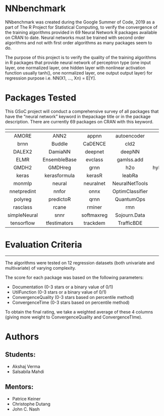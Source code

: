 # NNbenchmark

NNbenchmark was created during the Google Summer of Code, 2019 as a part of The R Project for Statistical Computing, to verify the convergence of the training algorithms provided
in 69 Neural Network R packages available on CRAN to date. Neural networks must be trained with second order algorithms and not with first order algorithms as many packages seem to do. 


The purpose of this project is to verify the quality of the training algorithms in R packages that provide neural network of perceptron type (one input layer, one normalized layer, one hidden layer with nonlinear activation function usually tanh(), 
one normalized layer, one output output layer) for regression purpose i.e. NN(X1, ..., Xn) = E[Y].



# Packages Tested  

This GSoC project will conduct a comprehensive survey of all packages that have the “neural network” keyword in thepackage title or in the package description. There are currently 69 packages on CRAN with this keyword.  


|    []()       |               |               |               |               |               |
|:-------------:|:-------------:|:-------------:|:-------------:|:-------------:|:-------------:| 
|   AMORE       |    ANN2       |  appnn        | autoencoder   | automl        | BNN           |
|   brnn        |    Buddle     |  CaDENCE      |   cld2        | cld3          | condmixt      |
|   DALEX2      |    DamiaNN    |  deepnet      |   deepNN      | DNMF          | elmNNrcpp     |
|   ELMR        | EnsembleBase  |  evclass      | gamlss.add    | gcForest      | GMDH          |
|   GMDH2       |    GMDHreg    |  grnn         |   h2o         | hybridEnsemble|  isingLenzMC  |
|   keras       | kerasformula  |  kerasR       |   leabRa      | learNN        |  LilRhino     |
|   monmlp      | neural        |  neuralnet    |NeuralNetTools | NlinTS        |  nnet         |
| nnetpredint   | nnfor         |  onnx         |OptimClassifier|  OSTSC        |  pnn          |
|   polyreg     | predictoR     |  qrnn         |   QuantumOps  | quarrint      | radiant.model |
|   rasclass    | rcane         |  rminer       |   rmn         | RSNNS         |  ruta         |
| simpleNeural  | snnr          |  softmaxreg   | Sojourn.Data  | spnn          |  TeachNet     |
|  tensorflow   | tfestimators  |  trackdem     | TrafficBDE    | validann      |               |



# Evaluation Criteria
***
The algorithms were tested on 12 regression datasets (both univariate and multivariate) of varying complexity.  

The score for each package was based on the following parameters:  

* Documentation (0-3 stars or a binary value of 0/1)
* UtilFunction (0-3 stars or a binary value of 0/1)
* ConvergenceQuality (0-3 stars based on percentile method)
* ConvergenceTime (0-3 stars based on percentile method)


To obtain the final rating, we take a weighted average of these 4 columns (giving more weight to ConvergenceQuality and ConvergenceTIme).



# Authors  

## Students:

- Akshaj Verma
- Salsabila Mahdi

## Mentors:

- Patrice Keiner  
- Christophe Dutang
- John C. Nash
